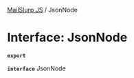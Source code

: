 [MailSlurp JS](../README.md) / JsonNode

# Interface: JsonNode

**`export`**

**`interface`** JsonNode
